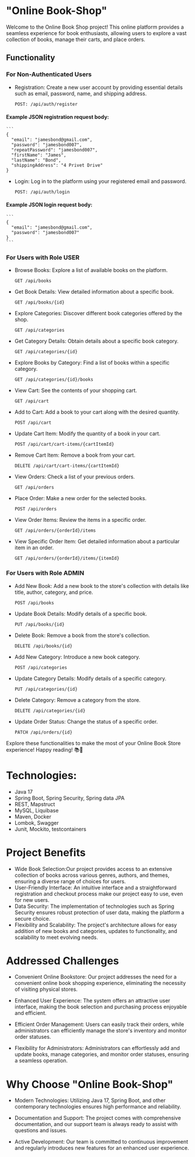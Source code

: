 # "Online Book-Shop"


Welcome to the Online Book Shop project! This online platform provides a seamless experience for book enthusiasts, allowing users to explore a vast collection of books, manage their carts, and place orders.

## Functionality

### For Non-Authenticated Users
 - Registration: Create a new user account by providing essential details such as email, password, name, and shipping address.
   ``` 
   POST: /api/auth/register
   ``` 
####   Example JSON registration request body:
    ```
    {
      "email": "jamesbond@gmail.com",
      "password": "jamesbond007",
      "repeatPassword": "jamesbond007",
      "firstName": "James",
      "lastName": "Bond",
      "shippingAddress": "4 Privet Drive"
    }
- Login: Log in to the platform using your registered email and password.

   ```
   POST: /api/auth/login
   ```
####   Example JSON login request body:

    ```
    {
      "email": "jamesbond@gmail.com",
      "password": "jamesbond007"
    }
    ```

### For Users with Role USER
 - Browse Books: Explore a list of available books on the platform.
   ``` 
   GET /api/books
   ``` 

 - Get Book Details: View detailed information about a specific book.
   ``` 
   GET /api/books/{id}
   ``` 

 - Explore Categories: Discover different book categories offered by the shop.
   ``` 
   GET /api/categories
   ``` 

 - Get Category Details: Obtain details about a specific book category.
   ``` 
   GET /api/categories/{id}
   ``` 

 - Explore Books by Category: Find a list of books within a specific category.
   ``` 
   GET /api/categories/{id}/books
   ``` 

 - View Cart: See the contents of your shopping cart.
   ``` 
   GET /api/cart
   ``` 

 - Add to Cart: Add a book to your cart along with the desired quantity.
   ``` 
   POST /api/cart
   ``` 

 - Update Cart Item: Modify the quantity of a book in your cart.
   ``` 
   POST /api/cart/cart-items/{cartItemId}
   ``` 

 - Remove Cart Item: Remove a book from your cart.
   ``` 
   DELETE /api/cart/cart-items/{cartItemId}
   ``` 

 - View Orders: Check a list of your previous orders.
   ``` 
   GET /api/orders
   ``` 

 - Place Order: Make a new order for the selected books.
   ``` 
   POST /api/orders
   ``` 

 - View Order Items: Review the items in a specific order.
   ``` 
   GET /api/orders/{orderId}/items
   ``` 
 - View Specific Order Item: Get detailed information about a particular item in an order.
   ```
   GET /api/orders/{orderId}/items/{itemId}
   ```

### For Users with Role ADMIN
 - Add New Book: Add a new book to the store's collection with details like title, author, category, and price.
   ```
   POST /api/books
   ```

 - Update Book Details: Modify details of a specific book.
   ```
   PUT /api/books/{id}
   ```

 - Delete Book: Remove a book from the store's collection.
   ```
   DELETE /api/books/{id}
   ```

 - Add New Category: Introduce a new book category.
   ```
   POST /api/categories
   ```

 - Update Category Details: Modify details of a specific category.
   ```
   PUT /api/categories/{id}
   ```

 - Delete Category: Remove a category from the store.
   ```
   DELETE /api/categories/{id}
   ``` 

 - Update Order Status: Change the status of a specific order.
   ```
   PATCH /api/orders/{id}
   ```

Explore these functionalities to make the most of your Online Book Store experience! Happy reading! 📚🌟


# Technologies:
 - Java 17
 - Spring Boot, Spring Security, Spring data JPA
 - REST, Mapstruct
 - MySQL, Liquibase
 - Maven, Docker
 - Lombok, Swagger
 - Junit, Mockito, testcontainers

# Project Benefits
   - Wide Book Selection:Our project provides access to an extensive collection of books across various genres, authors, and themes, ensuring a diverse range of choices for users.
   - User-Friendly Interface: An intuitive interface and a straightforward registration and checkout process make our project easy to use, even for new users.
   - Data Security: The implementation of technologies such as Spring Security ensures robust protection of user data, making the platform a secure choice.
   - Flexibility and Scalability: The project's architecture allows for easy addition of new books and categories, updates to functionality, and scalability to meet evolving needs.

# Addressed Challenges
   - Convenient Online Bookstore: Our project addresses the need for a convenient online book shopping experience, eliminating the necessity of visiting physical stores.

   - Enhanced User Experience: The system offers an attractive user interface, making the book selection and purchasing process enjoyable and efficient.

   - Efficient Order Management: Users can easily track their orders, while administrators can efficiently manage the store's inventory and monitor order statuses.

   - Flexibility for Administrators: Administrators can effortlessly add and update books, manage categories, and monitor order statuses, ensuring a seamless operation.

# Why Choose "Online Book-Shop"
   - Modern Technologies: Utilizing Java 17, Spring Boot, and other contemporary technologies ensures high performance and reliability.

   - Documentation and Support: The project comes with comprehensive documentation, and our support team is always ready to assist with questions and issues.

   - Active Development: Our team is committed to continuous improvement and regularly introduces new features for an enhanced user experience.



